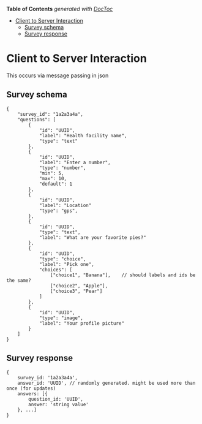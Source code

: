 <!-- START doctoc generated TOC please keep comment here to allow auto update -->
<!-- DON'T EDIT THIS SECTION, INSTEAD RE-RUN doctoc TO UPDATE -->
**Table of Contents**  *generated with [DocToc](https://github.com/thlorenz/doctoc)*

- [Client to Server Interaction](#client-to-server-interaction)
  - [Survey schema](#survey-schema)
  - [Survey response](#survey-response)

<!-- END doctoc generated TOC please keep comment here to allow auto update -->

# Client to Server Interaction

This occurs via message passing in json

## Survey schema
```
{
    "survey_id": "1a2a3a4a",
    "questions": [
        {
            "id": "UUID",
            "label": "Health facility name",
            "type": "text"
        },
        {
            "id": "UUID",
            "label": "Enter a number",
            "type": "number",
            "min": 5,
            "max": 10,
            "default": 1
        },
        {   
            "id": "UUID",
            "label": "Location"
            "type": "gps",
        },
        {
            "id": "UUID",
            "type": "text",
            "label": "What are your favorite pies?"
        },
        {   
            "id": "UUID",
            "type": "choice",
            "label": "Pick one",
            "choices": [                   
                ["choice1", "Banana"],    // should labels and ids be the same?
                ["choice2", "Apple"],
                ["choice3", "Pear"]
            ]
        },
        {
            "id": "UUID",
            "type": "image",
            "label": "Your profile picture"
        }
    ]
}
```

## Survey response
```
{
    survey_id: '1a2a3a4a',
    answer_id: 'UUID', // randomly generated. might be used more than once (for updates)
    answers: [{
        question_id: 'UUID',
        answer: 'string value'
    }, ...]
}
```
